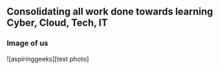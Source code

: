 ## Consolidating all work done towards learning Cyber, Cloud, Tech, IT

### Image of us 
![aspiringgeeks][test photo]




[aspiringgeeks]:https://images.rawpixel.com/image_png_800/cHJpdmF0ZS9sci9pbWFnZXMvd2Vic2l0ZS8yMDIyLTA1L2pvYjcyNy0zMDktcC5wbmc.png
